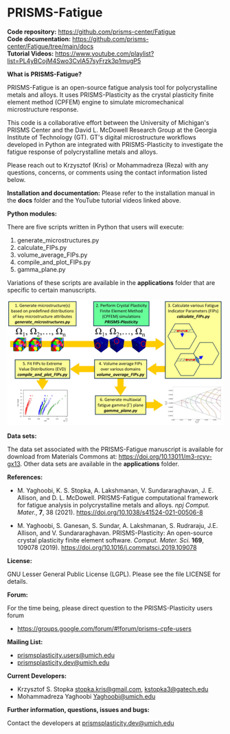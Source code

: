 # PRISMS-Fatigue

<B>Code repository:</B> https://github.com/prisms-center/Fatigue<br>
<B>Code documentation:</B> https://github.com/prisms-center/Fatigue/tree/main/docs <br>
<B>Tutorial Videos:</B> https://www.youtube.com/playlist?list=PL4yBCojM4Swo3CvlA57syFrzk3p1mugP5 <br>

<B>What is PRISMS-Fatigue?</B>

  PRISMS-Fatigue is an open-source fatigue analysis tool for polycrystalline metals and alloys. It uses PRISMS-Plasticity as the crystal plasticity finite element method (CPFEM) engine to simulate micromechanical microstructure response.
  
  This code is a collaborative effort between the University of Michigan's PRISMS Center and the David L. McDowell Research Group at the Georgia Institute of Technology (GT). GT's digital microstructure workflows developed in Python are integrated with PRISMS-Plasticity to investigate the fatigue response of polycrystalline metals and alloys.
  
  Please reach out to Krzysztof (Kris) or Mohammadreza (Reza) with any questions, concerns, or comments using the contact information listed below.
  
  
<B>Installation and documentation:</B> Please refer to the installation manual in the <B>docs</B> folder and the YouTube tutorial videos linked above.

<B>Python modules:</B>

  There are five scripts written in Python that users will execute:
  1. generate_microstructures.py
  2. calculate_FIPs.py
  3. volume_average_FIPs.py
  4. compile_and_plot_FIPs.py
  5. gamma_plane.py

  Variations of these scripts are available in the <B>applications</B> folder that are specific to certain manuscripts.

![PRISMS_Fatigue_flowchart](PRISMS_Fatigue_flowchart.jpg)

<B>Data sets:</B>

The data set associated with the PRISMS-Fatigue manuscript is available for download from Materials Commons at: https://doi.org/10.13011/m3-rcyy-gx13. Other data sets are available in the <B>applications</B> folder.

<B>References:</B>

  + M. Yaghoobi, K. S. Stopka, A. Lakshmanan, V. Sundararaghavan, J. E. Allison, and D. L. McDowell. PRISMS-Fatigue computational framework for fatigue analysis in polycrystalline metals and alloys. <I>npj Comput. Mater.</I>, <B>7</B>, 38 (2021).
  https://doi.org/10.1038/s41524-021-00506-8

  + M. Yaghoobi, S. Ganesan, S. Sundar, A. Lakshmanan, S. Rudraraju, J.E. Allison, and V. Sundararaghavan. PRISMS-Plasticity: An open-source crystal plasticity finite element software. <I>Comput. Mater. Sci.</I> <B>169</B>, 109078 (2019).
  https://doi.org/10.1016/j.commatsci.2019.109078


<B>License:</B>

  GNU Lesser General Public License (LGPL). Please see the file
  LICENSE for details.

<B>Forum:</B> 

For the time being, please direct question to the PRISMS-Plasticity users forum

   + https://groups.google.com/forum/#!forum/prisms-cpfe-users


<B>Mailing List:</B> 

 + prismsplasticity.users@umich.edu
 + prismsplasticity.dev@umich.edu  
 
 <B>Current Developers:</B>
 
 + Krzysztof S. Stopka stopka.kris@gmail.com, kstopka3@gatech.edu
 + Mohammadreza Yaghoobi Yaghoobi@umich.edu

<B>Further information, questions, issues and bugs:</B>

  Contact the developers at prismsplasticity.dev@umich.edu  
